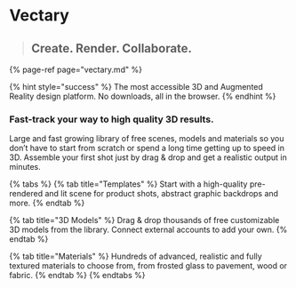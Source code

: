 # Vectary

> ## Create. Render. Collaborate.



{% page-ref page="vectary.md" %}





{% hint style="success" %}
The most accessible 3D and Augmented Reality design platform. No downloads, all in the browser.
{% endhint %}

### Fast-track your way to high quality 3D results.

Large and fast growing library of free scenes, models and materials so you don’t have to start from scratch or spend a long time getting up to speed in 3D. Assemble your first shot just by drag & drop and get a realistic output in minutes.

{% tabs %}
{% tab title="Templates" %}
Start with a high-quality pre-rendered and lit scene for product shots, abstract graphic backdrops and more.
{% endtab %}

{% tab title="3D Models" %}
Drag & drop thousands of free customizable 3D models from the library. Connect external accounts to add your own.
{% endtab %}

{% tab title="Materials" %}
Hundreds of advanced, realistic and fully textured materials to choose from, from frosted glass to pavement, wood or fabric.
{% endtab %}
{% endtabs %}

